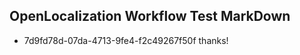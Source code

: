 ## OpenLocalization Workflow Test MarkDown
* 7d9fd78d-07da-4713-9fe4-f2c49267f50f thanks!

<!--HONumber=Nov16_HO1-->


